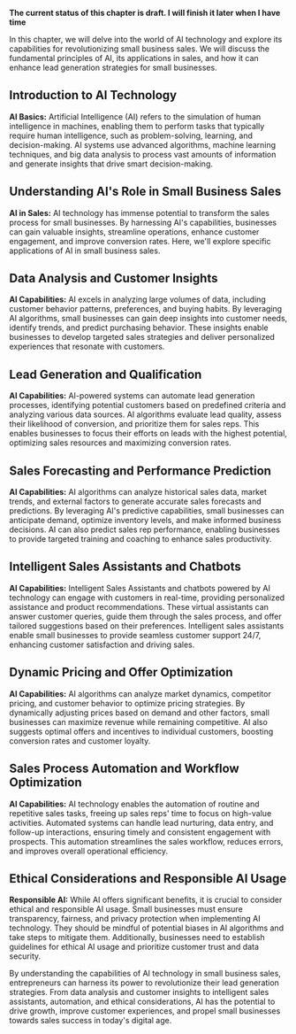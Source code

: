 **The current status of this chapter is draft. I will finish it later when I have time**

In this chapter, we will delve into the world of AI technology and explore its capabilities for revolutionizing small business sales. We will discuss the fundamental principles of AI, its applications in sales, and how it can enhance lead generation strategies for small businesses.

Introduction to AI Technology
-----------------------------

**AI Basics:** Artificial Intelligence (AI) refers to the simulation of human intelligence in machines, enabling them to perform tasks that typically require human intelligence, such as problem-solving, learning, and decision-making. AI systems use advanced algorithms, machine learning techniques, and big data analysis to process vast amounts of information and generate insights that drive smart decision-making.

Understanding AI's Role in Small Business Sales
-----------------------------------------------

**AI in Sales:** AI technology has immense potential to transform the sales process for small businesses. By harnessing AI's capabilities, businesses can gain valuable insights, streamline operations, enhance customer engagement, and improve conversion rates. Here, we'll explore specific applications of AI in small business sales.

Data Analysis and Customer Insights
-----------------------------------

**AI Capabilities:** AI excels in analyzing large volumes of data, including customer behavior patterns, preferences, and buying habits. By leveraging AI algorithms, small businesses can gain deep insights into customer needs, identify trends, and predict purchasing behavior. These insights enable businesses to develop targeted sales strategies and deliver personalized experiences that resonate with customers.

Lead Generation and Qualification
---------------------------------

**AI Capabilities:** AI-powered systems can automate lead generation processes, identifying potential customers based on predefined criteria and analyzing various data sources. AI algorithms evaluate lead quality, assess their likelihood of conversion, and prioritize them for sales reps. This enables businesses to focus their efforts on leads with the highest potential, optimizing sales resources and maximizing conversion rates.

Sales Forecasting and Performance Prediction
--------------------------------------------

**AI Capabilities:** AI algorithms can analyze historical sales data, market trends, and external factors to generate accurate sales forecasts and predictions. By leveraging AI's predictive capabilities, small businesses can anticipate demand, optimize inventory levels, and make informed business decisions. AI can also predict sales rep performance, enabling businesses to provide targeted training and coaching to enhance sales productivity.

Intelligent Sales Assistants and Chatbots
-----------------------------------------

**AI Capabilities:** Intelligent Sales Assistants and chatbots powered by AI technology can engage with customers in real-time, providing personalized assistance and product recommendations. These virtual assistants can answer customer queries, guide them through the sales process, and offer tailored suggestions based on their preferences. Intelligent sales assistants enable small businesses to provide seamless customer support 24/7, enhancing customer satisfaction and driving sales.

Dynamic Pricing and Offer Optimization
--------------------------------------

**AI Capabilities:** AI algorithms can analyze market dynamics, competitor pricing, and customer behavior to optimize pricing strategies. By dynamically adjusting prices based on demand and other factors, small businesses can maximize revenue while remaining competitive. AI also suggests optimal offers and incentives to individual customers, boosting conversion rates and customer loyalty.

Sales Process Automation and Workflow Optimization
--------------------------------------------------

**AI Capabilities:** AI technology enables the automation of routine and repetitive sales tasks, freeing up sales reps' time to focus on high-value activities. Automated systems can handle lead nurturing, data entry, and follow-up interactions, ensuring timely and consistent engagement with prospects. This automation streamlines the sales workflow, reduces errors, and improves overall operational efficiency.

Ethical Considerations and Responsible AI Usage
-----------------------------------------------

**Responsible AI:** While AI offers significant benefits, it is crucial to consider ethical and responsible AI usage. Small businesses must ensure transparency, fairness, and privacy protection when implementing AI technology. They should be mindful of potential biases in AI algorithms and take steps to mitigate them. Additionally, businesses need to establish guidelines for ethical AI usage and prioritize customer trust and data security.

By understanding the capabilities of AI technology in small business sales, entrepreneurs can harness its power to revolutionize their lead generation strategies. From data analysis and customer insights to intelligent sales assistants, automation, and ethical considerations, AI has the potential to drive growth, improve customer experiences, and propel small businesses towards sales success in today's digital age.
